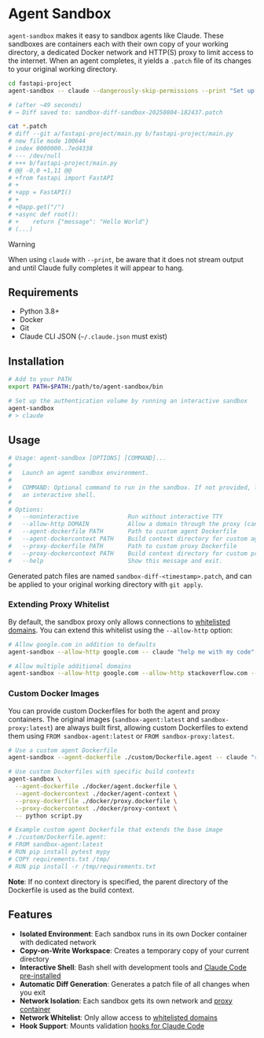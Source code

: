 # Agent Sandbox

`agent-sandbox` makes it easy to sandbox agents like Claude. These sandboxes are containers each with their own copy of your working directory, a dedicated Docker network and HTTP(S) proxy to limit access to the internet. When an agent completes, it yields a `.patch` file of its changes to your original working directory.

```bash
cd fastapi-project
agent-sandbox -- claude --dangerously-skip-permissions --print "Set up a FastAPI project."

# (after ~49 seconds)
# → Diff saved to: sandbox-diff-sandbox-20250804-182437.patch

cat *.patch
# diff --git a/fastapi-project/main.py b/fastapi-project/main.py
# new file mode 100644
# index 0000000..7ed4338
# --- /dev/null
# +++ b/fastapi-project/main.py
# @@ -0,0 +1,11 @@
# +from fastapi import FastAPI
# +
# +app = FastAPI()
# +
# +@app.get("/")
# +async def root():
# +    return {"message": "Hello World"}
# (...)
```

> [!WARNING]  
> When using `claude` with `--print`, be aware that it does not stream output and until Claude fully completes it will appear to hang.

## Requirements

- Python 3.8+
- Docker
- Git
- Claude CLI JSON (`~/.claude.json` must exist)

## Installation

```bash
# Add to your PATH
export PATH=$PATH:/path/to/agent-sandbox/bin

# Set up the authentication volume by running an interactive sandbox
agent-sandbox
# > claude
```

## Usage

```bash
# Usage: agent-sandbox [OPTIONS] [COMMAND]...
#
#   Launch an agent sandbox environment.
#
#   COMMAND: Optional command to run in the sandbox. If not provided, launches
#   an interactive shell.
#
# Options:
#   --noninteractive              Run without interactive TTY
#   --allow-http DOMAIN           Allow a domain through the proxy (can be used multiple times)
#   --agent-dockerfile PATH       Path to custom agent Dockerfile
#   --agent-dockercontext PATH    Build context directory for custom agent Dockerfile
#   --proxy-dockerfile PATH       Path to custom proxy Dockerfile
#   --proxy-dockercontext PATH    Build context directory for custom proxy Dockerfile
#   --help                        Show this message and exit.
```

Generated patch files are named `sandbox-diff-<timestamp>.patch`, and can be applied to your original working directory with `git apply`.

### Extending Proxy Whitelist

By default, the sandbox proxy only allows connections to [whitelisted domains](tinyproxy-whitelist). You can extend this whitelist using the `--allow-http` option:

```bash
# Allow google.com in addition to defaults
agent-sandbox --allow-http google.com -- claude "help me with my code"

# Allow multiple additional domains
agent-sandbox --allow-http google.com --allow-http stackoverflow.com -- python script.py
```

### Custom Docker Images

You can provide custom Dockerfiles for both the agent and proxy containers. The original images (`sandbox-agent:latest` and `sandbox-proxy:latest`) are always built first, allowing custom Dockerfiles to extend them using `FROM sandbox-agent:latest` or `FROM sandbox-proxy:latest`.

```bash
# Use a custom agent Dockerfile
agent-sandbox --agent-dockerfile ./custom/Dockerfile.agent -- claude "run tests"

# Use custom Dockerfiles with specific build contexts
agent-sandbox \
  --agent-dockerfile ./docker/agent.dockerfile \
  --agent-dockercontext ./docker/agent-context \
  --proxy-dockerfile ./docker/proxy.dockerfile \
  --proxy-dockercontext ./docker/proxy-context \
  -- python script.py

# Example custom agent Dockerfile that extends the base image
# ./custom/Dockerfile.agent:
# FROM sandbox-agent:latest
# RUN pip install pytest mypy
# COPY requirements.txt /tmp/
# RUN pip install -r /tmp/requirements.txt
```

**Note**: If no context directory is specified, the parent directory of the Dockerfile is used as the build context.

## Features

- **Isolated Environment**: Each sandbox runs in its own Docker container with dedicated network
- **Copy-on-Write Workspace**: Creates a temporary copy of your current directory  
- **Interactive Shell**: Bash shell with development tools and [Claude Code pre-installed](Dockerfile.agent)
- **Automatic Diff Generation**: Generates a patch file of all changes when you exit
- **Network Isolation**: Each sandbox gets its own network and [proxy container](Dockerfile.proxy)
- **Network Whitelist**: Only allow access to [whitelisted domains](tinyproxy-whitelist)
- **Hook Support**: Mounts validation [hooks for Claude Code](hooks/)
